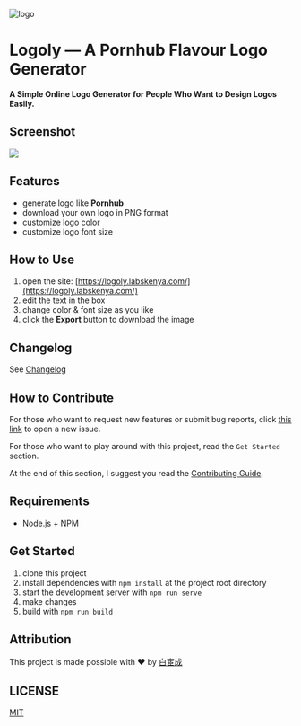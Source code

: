 <p class="text-align:center">
<img src="https://i.loli.net/2020/02/09/dULacoqDl7hpfbI.png"  alt="logo" title="logo" />
</p>

# Logoly — A Pornhub Flavour Logo Generator

**A Simple Online Logo Generator for People Who Want to Design Logos Easily.**

## Screenshot

![](https://i.loli.net/2020/02/09/hEzGPdKFkSn9iZM.png)

## Features

- generate logo like **Pornhub**
- download your own logo in PNG format
- customize logo color
- customize logo font size

## How to Use

1. open the site: [https://logoly.labskenya.com/](https://logoly.labskenya.com/)
2. edit the text in the box
3. change color & font size as you like
4. click the **Export** button to download the image


## Changelog

See [Changelog](Changelog.md)

## How to Contribute 

For those who want to request new features or submit bug reports, click [this link](https://github.com/mimidotsuser/logoly/issues/new/choose) to open a new issue.

For those who want to play around with this project, read the `Get Started` section.

At the end of this section, I suggest you read the [Contributing Guide](Contributing.md).

## Requirements

- Node.js + NPM

## Get Started

1. clone this project
2. install dependencies with `npm install` at the project root directory
3. start the development server with `npm run serve`
4. make changes
5. build with `npm run build`

## Attribution
This project is made possible with ❤️ by [白宦成](https://github.com/bestony/logoly)
## LICENSE

[MIT](LICENSE)
